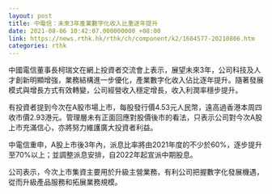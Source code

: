 ```yaml
---
layout: post
title: 中電信：未來3年產業數字化收入比重逐年提升
date: 2021-08-06 10:42:07.000000000 +08:00
link: https://news.rthk.hk/rthk/ch/component/k2/1604577-20210806.htm
categories: rthk
---
```


中國電信董事長柯瑞文在網上投資者交流會上表示，展望未來3年，公司科技及人才創新明顯增強，業務結構進一步優化，產業數字化收入佔比逐年提升。隨著發展模式與增長方式有效轉變，公司經營收入穩定增長，收入利潤率穩步提升。

有投資者提到今次在A股市場上市，每股發行價4.53元人民幣，遠高過香港本周四收市價2.93港元。管理層未有正面回應對股價後市的看法，只表示公司對今次A股上市充滿信心，亦將努力維護廣大投資者利益。

中電信重申，A股上市後3年內，派息比率將由2021年度的不少於60%，逐步提升至70%以上；並調整派息安排，自2022年起宣派中期股息。

公司表示，今次上市集資主要用於升級主營業務，有利公司把握數字化發展機遇，從而升級產品服務和拓展業務規模。
